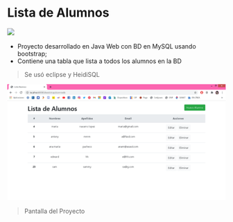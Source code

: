 # Lista de Alumnos

![](https://edteam-media.s3.amazonaws.com/users/avatar/16f3b00c-18cf-43f5-af5f-f9692fa3e5f1.jpg)
- Proyecto desarrollado en Java Web con BD en MySQL usando bootstrap;
- Contiene una tabla que lista a todos los alumnos en la BD
> Se usó eclipse y HeidiSQL

![](https://raw.githubusercontent.com/sgcm14/proyecto-javaweb/master/doc/lista_Alumnos.png)
> Pantalla del Proyecto